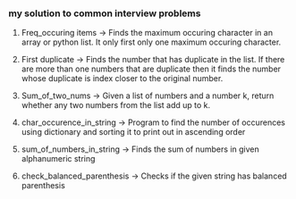 <h3>my solution to common interview problems</h3>

1. Freq_occuring items -> Finds the maximum occuring character in an array or python list. It only first only one maximum occuring character. 

2. First duplicate -> Finds the number that has duplicate in the list. If there are more than one numbers that are duplicate then it finds the number whose duplicate is index closer to the original number. 

3. Sum_of_two_nums -> Given a list of numbers and a number k, return whether any two numbers from the list add up to k.

4.  char_occurence_in_string -> Program to find the number of occurences using dictionary and sorting it to print out in ascending order

5. sum_of_numbers_in_string -> Finds the sum of numbers in given alphanumeric string

6. check_balanced_parenthesis -> Checks if the given string has balanced parenthesis
